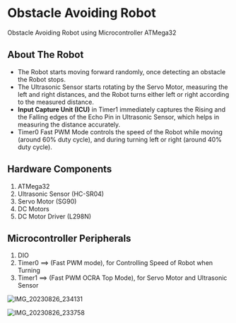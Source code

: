 # **Obstacle Avoiding Robot**

Obstacle Avoiding Robot using Microcontroller ATMega32


## About The Robot
- The Robot starts moving forward randomly, once detecting an obstacle the Robot stops.
- The Ultrasonic Sensor starts rotating by the Servo Motor, measuring the left and right distances, and the Robot turns either left or right according to the measured distance.
- **Input Capture Unit (ICU)** in Timer1 immediately captures the Rising and the Falling edges of the Echo Pin in Ultrasonic Sensor, which helps in measuring the distance accurately.
- Timer0 Fast PWM Mode controls the speed of the Robot while moving (around 60% duty cycle), and during turning left or right (around 40% duty cycle).

## Hardware Components
1. ATMega32
2. Ultrasonic Sensor (HC-SR04)
3. Servo Motor (SG90)
4. DC Motors
5. DC Motor Driver (L298N)

## Microcontroller Peripherals
1. DIO
2. Timer0 ==> (Fast PWM mode), for Controlling Speed of Robot when Turning
3. Timer1 ==> (Fast PWM OCRA Top Mode), for Servo Motor and Ultrasonic Sensor

![IMG_20230826_234131](https://github.com/YoussefSamy21/Obstacle-Avoiding-Robot/assets/139294056/e2da6c0c-d736-4ad8-8fa3-9af759398be5)

![IMG_20230826_233758](https://github.com/YoussefSamy21/Obstacle-Avoiding-Robot/assets/139294056/2154e09d-8196-4296-b653-2ed9c1db1004)
